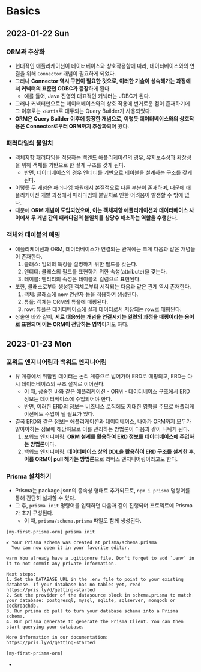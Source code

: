 # Basics
## 2023-01-22 Sun
### ORM과 추상화 
* 현대적인 애플리케이션이 데이터베이스와 상호작용함에 따라, 데이터베이스와의 연결을 위해 `Connector` 개념이 필요하게 되었다.
* 그러나 **Connector 역시 구현이 필요한 것으로, 이러한 기술이 성숙해가는 과정에서 커넥터의 표준인 ODBC가 등장**하게 된다.
  * 예를 들어, Java 진영의 대표적인 커넥터는 JDBC가 된다.
* 그러나 커넥터만으로는 데이터베이스와의 상호 작용에 번거로운 점이 존재하기에 그 이후로는 `xBatis`로 대두되는 Query Builder가 사용되었다.
* **ORM은 Query Builder 이후에 등장한 개념으로, 이렇듯 데이터베이스와의 상호작용은 Connector로부터 ORM까지 추상화**되어 왔다.

### 패러다임의 불일치
* 객체지향 패러다임을 적용하는 백엔드 애플리케이션의 경우, 유지보수성과 확장성을 위해 객체를 기반으로 한 설계 구조를 갖게 된다.
  * 반면, 데이터베이스의 경우 엔티티를 기반으로 테이블을 설계하는 구조를 갖게 된다.
* 이렇듯 두 개념은 패러다임 차원에서 본질적으로 다른 부분이 존재하며, 때문에 애플리케이션 개발 과정에서 패러다임의 불일치로 인한 어려움이 발생할 수 밖에 없다.
* 때문에 **ORM 개념이 도입되었으며, 이는 객체지향 애플리케이션과 데이터베이스 사이에서 두 개념 간의 패러다임의 불일치를 상당수 해소하는 역할을 수행**한다.

### 객체와 테이블의 매핑
* 애플리케이션과 ORM, 데이터베이스가 연결되는 관계에는 크게 다음과 같은 개념들이 존재한다.
  1. 클래스: 임의의 특징을 설명하기 위한 필드를 갖는다.
  2. 엔티티: 클래스의 필드를 표현하기 위한 속성(attribute)을 갖는다.
  3. 테이블: 엔티티의 속성은 테이블의 컬럼으로 표현된다.
* 또한, 클래스로부터 생성된 객체로부터 시작되는 다음과 같은 관계 역시 존재한다.
  1. 객체: 클래스에 new 연산자 등을 적용하여 생성된다.
  2. 튜플: 객체는 ORM의 튜플에 매핑된다.
  3. row: 튜플은 데이터베이스에 실제 데이터로서 저장되는 row로 매핑된다.
* 상술한 바와 같이, **서로 대응되는 개념을 연결시키는 일련의 과정을 매핑이라는 용어로 표현되며 이는 ORM이 전담하는 영역**이기도 하다.

## 2023-01-23 Mon
### 포워드 엔지니어링과 백워드 엔지니어링
* 뷰 계층에서 취합된 데이터는 논리 계층으로 넘어가며 ERD로 매핑되고, ERD는 다시 데이터베이스의 구조 설계로 이어진다.
  * 이 때, 상술한 바와 같은 애플리케이션 - ORM - 데이터베이스 구조에서 ERD 정보는 데이터베이스에 주입되어야 한다.
  * 반면, 이러한 ERD의 정보는 비즈니스 로직에도 지대한 영향을 주므로 애플리케이션에도 주입이 될 필요가 있다.
* 결국 ERD와 같은 정보는 애플리케이션과 데이터베이스, 나아가 ORM까지 모두가 알아야하는 정보에 해당하므로 이를 관리하는 방법론이 다음과 같이 나뉘게 된다.
  1. 포워드 엔지니어링: **ORM 설계를 활용하여 ERD 정보를 데이터베이스에 주입하는 방법론**이다.
  2. 백워드 엔지니어링: **데이터베이스 상의 DDL을 활용하여 ERD 구조를 설계한 후, 이를 ORM이 pull 해가는 방법론**으로 리버스 엔지니어링이라고도 한다.

### Prisma 설치하기
* Prisma는 package.json의 종속성 형태로 추가되므로, `npm i prisma` 명령어를 통해 간단히 설치할 수 있다.
* 그 후, `prisma init` 명령어를 입력하면 다음과 같이 진행되며 프로젝트에 Prisma가 초기 구성된다.
  * 이 때, `prisma/schema.prisma` 파일도 함께 생성된다.
```shell
[my-first-prisma-orm] prisma init

✔ Your Prisma schema was created at prisma/schema.prisma
  You can now open it in your favorite editor.

warn You already have a .gitignore file. Don't forget to add `.env` in it to not commit any private information.

Next steps:
1. Set the DATABASE_URL in the .env file to point to your existing database. If your database has no tables yet, read https://pris.ly/d/getting-started
2. Set the provider of the datasource block in schema.prisma to match your database: postgresql, mysql, sqlite, sqlserver, mongodb or cockroachdb.
3. Run prisma db pull to turn your database schema into a Prisma schema.
4. Run prisma generate to generate the Prisma Client. You can then start querying your database.

More information in our documentation:
https://pris.ly/d/getting-started
    
[my-first-prisma-orm]
```
* 